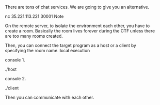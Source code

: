  There are tons of chat services.
We are going to give you an alternative.

nc 35.221.113.221 30001
Note

On the remote server,
to isolate the environment each other,
you have to create a room.
Basically the room lives forever during the CTF
unless there are too many rooms created.

Then, you can connect the target program as a host
or a client by specifying the room name.
local execution

console 1.

./host

console 2.

./client

Then you can communicate with each other.
